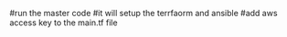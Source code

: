 #run the master code 
#it will setup the terrfaorm and ansible 
#add aws access key to the main.tf file 
